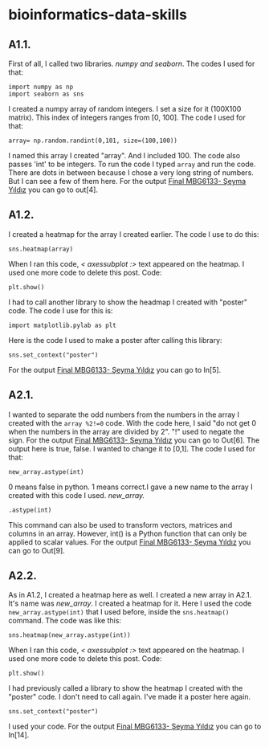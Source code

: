 # bioinformatics-data-skills

## A1.1. 
First of all, I called two libraries. *numpy and seaborn*.
The codes I used for that:     
```
import numpy as np
import seaborn as sns
```
I created a numpy array of random integers. I set a size for it (100X100 matrix). This index of integers ranges from [0, 100].
The code I used for that:
```
array= np.random.randint(0,101, size=(100,100))
```
I named this array I created "array". And I included 100. The code also passes 'int' to be integers.
To run the code I typed ```array``` and run the code.
There are dots in between because I chose a very long string of numbers. But I can see a few of them here. For the output [Final MBG6133- Şeyma Yıldız](https://github.com/seymayldz/bioinformatics-data-skills/blob/9ac366576abdc8fa49000b269de82be689f7bde4/Final%20MBG6133-%20%C5%9Eeyma%20YILDIZ.ipynb) you can go to out[4].

## A1.2.

I created a heatmap for the array I created earlier. The code I use to do this:
```
sns.heatmap(array)
```
When I ran this code, *< axessubplot :>* text appeared on the heatmap. I used one more code to delete this post. Code: 
```
plt.show()
```
I had to call another library to show the headmap I created with "poster" code. The code I use for this is: 
```
import matplotlib.pylab as plt
```
Here is the code I used to make a poster after calling this library: 
```
sns.set_context("poster")
```
For the output [Final MBG6133- Şeyma Yıldız](https://github.com/seymayldz/bioinformatics-data-skills/blob/9ac366576abdc8fa49000b269de82be689f7bde4/Final%20MBG6133-%20%C5%9Eeyma%20YILDIZ.ipynb) you can go to In[5]. 

## A2.1. 

I wanted to separate the odd numbers from the numbers in the array I created with the ```array %2!=0``` code. With the code here, I said "do not get 0 when the numbers in the array are divided by 2". "!" used to negate the sign. For the output [Final MBG6133- Şeyma Yıldız](https://github.com/seymayldz/bioinformatics-data-skills/blob/9ac366576abdc8fa49000b269de82be689f7bde4/Final%20MBG6133-%20%C5%9Eeyma%20YILDIZ.ipynb) you can go to Out[6]. 
The output here is true, false. I wanted to change it to [0,1]. The code I used for that: 
```
new_array.astype(int)
``` 
0 means false in python. 1 means correct.I gave a new name to the array I created with this code I used. *new_array.*  
```
.astype(int)
``` 
This command can also be used to transform vectors, matrices and columns in an array. However, int() is a Python function that can only be applied to scalar values. For the output [Final MBG6133- Şeyma Yıldız](https://github.com/seymayldz/bioinformatics-data-skills/blob/9ac366576abdc8fa49000b269de82be689f7bde4/Final%20MBG6133-%20%C5%9Eeyma%20YILDIZ.ipynb) you can go to Out[9]. 

## A2.2. 

As in A1.2, I created a heatmap here as well. I created a new array in A2.1. It's name was *new_array*. I created a heatmap for it. Here I used the code ```new_array.astype(int)``` that I used before, inside the ```sns.heatmap()``` command. The code was like this: 
```
sns.heatmap(new_array.astype(int))
``` 
When I ran this code, *< axessubplot :>* text appeared on the heatmap. I used one more code to delete this post. Code: 
```
plt.show()
``` 
I had previously called a library to show the heatmap I created with the "poster" code. I don't need to call again. I've made it a poster here again. 
```
sns.set_context("poster")
``` 
I used your code.  For the output [Final MBG6133- Şeyma Yıldız](https://github.com/seymayldz/bioinformatics-data-skills/blob/9ac366576abdc8fa49000b269de82be689f7bde4/Final%20MBG6133-%20%C5%9Eeyma%20YILDIZ.ipynb) you can go to In[14]. 



